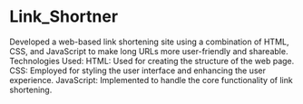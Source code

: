 # Link_Shortner
Developed a web-based link shortening site using a combination of HTML, CSS, and JavaScript to make long URLs more user-friendly and shareable.
Technologies Used:
HTML: Used for creating the structure of the web page.
CSS: Employed for styling the user interface and enhancing the user experience.
JavaScript: Implemented to handle the core functionality of link shortening.
